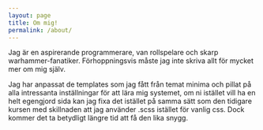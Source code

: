 ```yaml
---
layout: page
title: Om mig!
permalink: /about/
---
```



Jag är en aspirerande programmerare, van rollspelare och skarp warhammer-fanatiker.
Förhoppningsvis måste jag inte skriva allt för mycket mer om mig själv.

Jag har anpassat de templates som jag fått från temat minima och pillat på alla intressanta inställningar för att lära mig systemet, om ni istället vill ha en helt egengjord sida kan jag fixa det istället på samma sätt som den tidigare kursen med skillnaden att jag använder .scss istället för vanlig css. Dock kommer det ta betydligt längre tid att få den lika snygg.

[jekyll-organization]: https://github.com/jekyll
